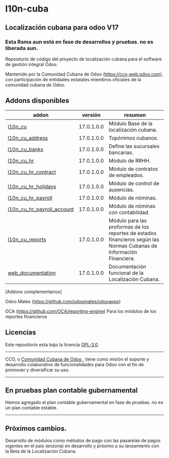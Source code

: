 
# l10n-cuba
## Localización cubana para odoo V17 

### Esta Rama  aun está en fase de desarrollos y pruebas. no es liberada aun.

Repositorio de código del proyecto de localización cubana para el software de gestión integral Odoo. 

Mantenido por la Comunidad Cubana de Odoo (https://cco-web.odoo.com), con participación de entidades estatales miembros oficiales de la comunidad cubana de Odoo.

<!-- /!\ do not modify below this line -->

<!-- prettier-ignore-start -->

[//]: # (addons)

Addons disponibles
----------------
addon | versión | resumen
--- | --- | ---
[l10n_cu](l10n_cu/) | 17.0.1.0.0 | Módulo Base de la localización cubana.
[l10n_cu_address](l10n_cu_address/) | 17.0.1.0.0 | Topónimos cubanos.
[l10n_cu_banks](l10n_cu_banks/) | 17.0.1.0.0 | Define las sucursales bancarias.
[l10n_cu_hr](l10n_cu_hr/) |17.0.1.0.0 | Módulo de RRHH.
[l10n_cu_hr_contract](l10n_cu_hr_contract/) |17.0.1.0.0| Módulo de contratos de empleados. 
[l10n_cu_hr_holidays](l10n_cu_hr_holidays/) |17.0.1.0.0| Módulo de control de ausencias. 
[l10n_cu_hr_payroll](l10n_cu_hr_payroll/) |17.0.1.0.0| Módulo de nóminas.
[l10n_cu_hr_payroll_account](l10n_cu_hr_payroll_account/) |17.0.1.0.0| Módulo de nóminas con contabilidad.
[l10n_cu_reports](l10n_cu_reports/) |17.0.1.0.0| Módulo para las proformas de los reportes de estados financieros según las Normas Cubanas de Información Financiera.
[web_documentation](web_documentation/) |17.0.1.0.0| Documentación funcional de la Localización Cubana.


[Addons complementarios]

Odoo Mates (https://github.com/odoomates/odooapps)

OCA (https://github.com/OCA/reporting-engine)  Para los módulos de los reportes financieros

[//]: # (end addons)

<!-- prettier-ignore-end -->

## Licencias

Este repositorio esta bajo la licencia [GPL-3.0](LICENSE).

----

CCO,  o [Comunidad Cubana de Odoo ](https://cco-web.odoo.com), tiene como misión el soporte y desarrollo colaborativo de funcionalidades para Odoo con el fin de promover y diversificar su uso.

----
## En pruebas plan contable gubernamental

Hemos agregado el plan contable gubernamental en fase de pruebas.
no es un plan contable estable.

----
## Próximos cambios.

Desarrollo de módulos como métodos de pago con las pasarelas de pagos vigentes en el país (enzona) en desarrollo y próximo a su lanzamiento con la Beta de la Localización Cubana. 
